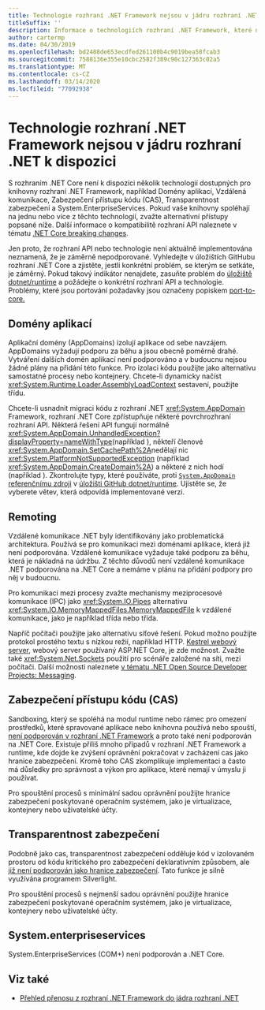 ```yaml
---
title: Technologie rozhraní .NET Framework nejsou v jádru rozhraní .NET k dispozici
titleSuffix: ''
description: Informace o technologiích rozhraní .NET Framework, které nejsou k dispozici na jádru rozhraní .NET
author: cartermp
ms.date: 04/30/2019
ms.openlocfilehash: bd2488de653ecdfed261100b4c9019bea58fcab3
ms.sourcegitcommit: 7588136e355e10cbc2582f389c90c127363c02a5
ms.translationtype: MT
ms.contentlocale: cs-CZ
ms.lasthandoff: 03/14/2020
ms.locfileid: "77092938"
---
```

# <a name="net-framework-technologies-unavailable-on-net-core"></a>Technologie rozhraní .NET Framework nejsou v jádru rozhraní .NET k dispozici

S rozhraním .NET Core není k dispozici několik technologií dostupných pro knihovny rozhraní .NET Framework, například Domény aplikací, Vzdálená komunikace, Zabezpečení přístupu kódu (CAS), Transparentnost zabezpečení a System.EnterpriseServices. Pokud vaše knihovny spoléhají na jednu nebo více z těchto technologií, zvažte alternativní přístupy popsané níže. Další informace o kompatibilitě rozhraní API naleznete v tématu [.NET Core breaking changes](../compatibility/breaking-changes.md).

Jen proto, že rozhraní API nebo technologie není aktuálně implementována neznamená, že je záměrně nepodporované. Vyhledejte v úložištích GitHubu rozhraní .NET Core a zjistěte, jestli konkrétní problém, se kterým se setkáte, je záměrný. Pokud takový indikátor nenajdete, zasuňte problém do [úložiště dotnet/runtime](https://github.com/dotnet/runtime/issues) a požádejte o konkrétní rozhraní API a technologie. Problémy, které jsou portování požadavky jsou označeny popiskem [port-to-core.](https://github.com/dotnet/runtime/labels/port-to-core)

## <a name="appdomains"></a>Domény aplikací

Aplikační domény (AppDomains) izolují aplikace od sebe navzájem. AppDomains vyžadují podporu za běhu a jsou obecně poměrně drahé. Vytváření dalších domén aplikací není podporováno a v budoucnu nejsou žádné plány na přidání této funkce. Pro izolaci kódu použijte jako alternativu samostatné procesy nebo kontejnery. Chcete-li dynamicky načíst <xref:System.Runtime.Loader.AssemblyLoadContext> sestavení, použijte třídu.

Chcete-li usnadnit migraci kódu z rozhraní .NET <xref:System.AppDomain> Framework, rozhraní .NET Core zpřístupňuje některé povrchrozhraní rozhraní API. Některá řešení API fungují normálně <xref:System.AppDomain.UnhandledException?displayProperty=nameWithType>(například ), někteří členové <xref:System.AppDomain.SetCachePath%2A>nedělají nic <xref:System.PlatformNotSupportedException> (například <xref:System.AppDomain.CreateDomain%2A>) a některé z nich hodí (například ). Zkontrolujte typy, které používáte, proti [ `System.AppDomain` referenčnímu zdroji](https://github.com/dotnet/runtime/blob/master/src/libraries/System.Private.CoreLib/src/System/AppDomain.cs) v [úložišti GitHub dotnet/runtime](https://github.com/dotnet/runtime). Ujistěte se, že vyberete větev, která odpovídá implementované verzi.

## <a name="remoting"></a>Remoting

Vzdálené komunikace .NET byly identifikovány jako problematická architektura. Používá se pro komunikaci mezi doménami aplikace, která již není podporována. Vzdálené komunikace vyžaduje také podporu za běhu, která je nákladná na údržbu. Z těchto důvodů není vzdálené komunikace .NET podporována na .NET Core a nemáme v plánu na přidání podpory pro něj v budoucnu.

Pro komunikaci mezi procesy zvažte mechanismy meziprocesové komunikace (IPC) jako <xref:System.IO.Pipes> alternativu <xref:System.IO.MemoryMappedFiles.MemoryMappedFile> k vzdálené komunikace, jako je například třída nebo třída.

Napříč počítači použijte jako alternativu síťové řešení. Pokud možno použijte protokol prostého textu s nízkou režií, například HTTP. [Kestrel webový server](https://docs.microsoft.com/aspnet/core/fundamentals/servers/kestrel), webový server používaný ASP.NET Core, je zde možnost. Zvažte také <xref:System.Net.Sockets> použití pro scénáře založené na síti, mezi počítači. Další možnosti naleznete [v tématu .NET Open Source Developer Projects: Messaging](https://github.com/Microsoft/dotnet/blob/master/dotnet-developer-projects.md#messaging).

## <a name="code-access-security-cas"></a>Zabezpečení přístupu kódu (CAS)

Sandboxing, který se spoléhá na modul runtime nebo rámec pro omezení prostředků, které spravované aplikace nebo knihovna používá nebo spouští, [není podporován v rozhraní .NET Framework](../../framework/misc/code-access-security.md) a proto také není podporován na .NET Core. Existuje příliš mnoho případů v rozhraní .NET Framework a runtime, kde dojde ke zvýšení oprávnění pokračovat v zacházení cas jako hranice zabezpečení. Kromě toho CAS zkomplikuje implementaci a často má důsledky pro správnost a výkon pro aplikace, které nemají v úmyslu ji používat.

Pro spouštění procesů s minimální sadou oprávnění použijte hranice zabezpečení poskytované operačním systémem, jako je virtualizace, kontejnery nebo uživatelské účty.

## <a name="security-transparency"></a>Transparentnost zabezpečení

Podobně jako cas, transparentnost zabezpečení odděluje kód v izolovaném prostoru od kódu kritického pro zabezpečení deklarativním způsobem, ale [již není podporován jako hranice zabezpečení](../../framework/misc/security-transparent-code.md). Tato funkce je silně využívána programem Silverlight.

Pro spouštění procesů s nejmenší sadou oprávnění použijte hranice zabezpečení poskytované operačním systémem, jako je virtualizace, kontejnery nebo uživatelské účty.

## <a name="systementerpriseservices"></a>System.enterpriseservices

System.EnterpriseServices (COM+) není podporován a .NET Core.

## <a name="see-also"></a>Viz také

- [Přehled přenosu z rozhraní .NET Framework do jádra rozhraní .NET](../porting/index.md)
